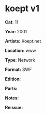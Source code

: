 # koept v1

**Cat:** 11

**Year:** 2001

**Artists:** Koept.net

**Location:** www

**Type:** Network

**Format:** SWF

**Edition:** 

**Parts:** 

**Notes:** 

**Reissue:** 
